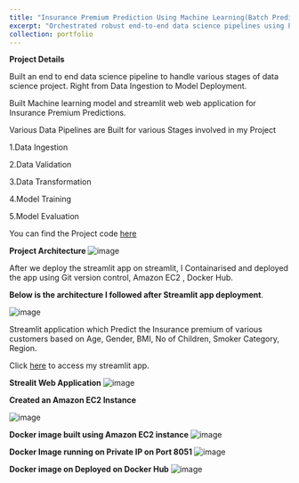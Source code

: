 ```yaml
---
title: "Insurance Premium Prediction Using Machine Learning(Batch Predictions, Streamlit, Amazon EC2, Docker, Git Version Control"
excerpt: "Orchestrated robust end-to-end data science pipelines using Python, handling data ingestion, data validation, data preprocessing, model training, and model deployment using Streamlit to predict Insurance Premium of Customers."
collection: portfolio
---
```


**Project Details**

Built an end to end data science pipeline to handle various stages of data science project. Right from Data Ingestion to Model Deployment.

Built Machine learning model and streamlit web web application for Insurance Premium Predictions.

Various Data Pipelines are Built for various Stages involved in my Project

1.Data Ingestion

2.Data Validation

3.Data Transformation

4.Model Training

5.Model Evaluation

You can find the Project code [here](https://github.com/sriramsripada20s/Premium_Prediction_ML)

**Project Architecture**
![image](https://github.com/sriramsripada20s/portfolio.github.io/assets/49833524/75735cf6-54db-4ce9-b8ab-c1be040e79de)

After we deploy the streamlit app on streamlit, I Containarised and deployed the app using  Git version control, Amazon EC2 , Docker Hub.

**Below is the architecture I followed after Streamlit app deployment**.

![image](https://github.com/sriramsripada20s/portfolio.github.io/assets/49833524/1d260821-1072-4e38-9c22-6e98f818df61)



Streamlit application which Predict the Insurance premium of various customers based on Age, Gender, BMI, No of Children, Smoker Category, Region.

Click [here](https://premiumpredictionml-6qbcnzg5tpe6xp4t77at3u.streamlit.app/) to access my streamlit app.

**Strealit Web Application**
![image](https://github.com/sriramsripada20s/portfolio.github.io/assets/49833524/837254b6-6a5e-4cbe-8690-b703a996df94)

**Created an Amazon EC2 Instance**

![image](https://github.com/sriramsripada20s/portfolio.github.io/assets/49833524/38676c4c-47ba-466a-b57a-5adbb01da655)

**Docker image built using Amazon EC2 instance**
![image](https://github.com/sriramsripada20s/portfolio.github.io/assets/49833524/4c7ffb3d-5d4f-4643-992c-37fcacdcc0d7)

**Docker Image running on Private IP on Port 8051**
![image](https://github.com/sriramsripada20s/portfolio.github.io/assets/49833524/659dd906-e90d-4e23-ab5c-2edef150984d)

**Docker image on Deployed on Docker Hub**
![image](https://github.com/sriramsripada20s/portfolio.github.io/assets/49833524/00e3be9e-c189-44c2-a8d0-fdbdd4f526b2)


